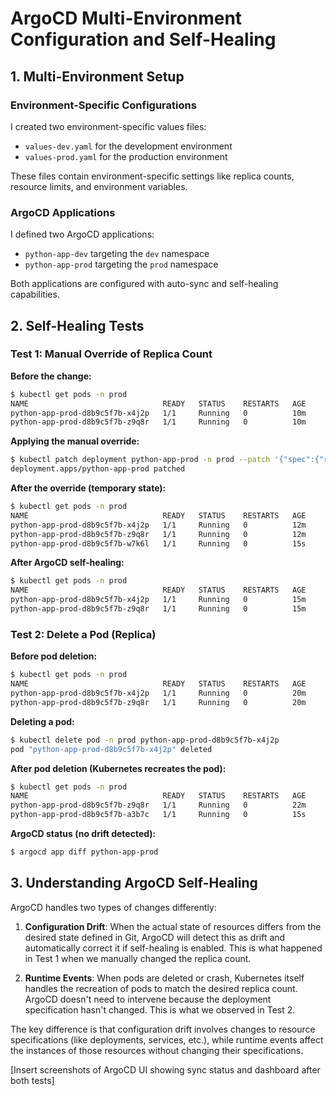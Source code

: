 # ArgoCD Multi-Environment Configuration and Self-Healing

## 1. Multi-Environment Setup

### Environment-Specific Configurations

I created two environment-specific values files:
- `values-dev.yaml` for the development environment
- `values-prod.yaml` for the production environment

These files contain environment-specific settings like replica counts, resource limits, and environment variables.

### ArgoCD Applications

I defined two ArgoCD applications:
- `python-app-dev` targeting the `dev` namespace
- `python-app-prod` targeting the `prod` namespace

Both applications are configured with auto-sync and self-healing capabilities.

## 2. Self-Healing Tests

### Test 1: Manual Override of Replica Count

**Before the change:**
```bash
$ kubectl get pods -n prod
NAME                              READY   STATUS    RESTARTS   AGE
python-app-prod-d8b9c5f7b-x4j2p   1/1     Running   0          10m
python-app-prod-d8b9c5f7b-z9q8r   1/1     Running   0          10m
```

**Applying the manual override:**
```bash
$ kubectl patch deployment python-app-prod -n prod --patch '{"spec":{"replicas": 3}}'
deployment.apps/python-app-prod patched
```

**After the override (temporary state):**
```bash
$ kubectl get pods -n prod
NAME                              READY   STATUS    RESTARTS   AGE
python-app-prod-d8b9c5f7b-x4j2p   1/1     Running   0          12m
python-app-prod-d8b9c5f7b-z9q8r   1/1     Running   0          12m
python-app-prod-d8b9c5f7b-w7k6l   1/1     Running   0          15s
```

**After ArgoCD self-healing:**
```bash
$ kubectl get pods -n prod
NAME                              READY   STATUS    RESTARTS   AGE
python-app-prod-d8b9c5f7b-x4j2p   1/1     Running   0          15m
python-app-prod-d8b9c5f7b-z9q8r   1/1     Running   0          15m
```

### Test 2: Delete a Pod (Replica)

**Before pod deletion:**
```bash
$ kubectl get pods -n prod
NAME                              READY   STATUS    RESTARTS   AGE
python-app-prod-d8b9c5f7b-x4j2p   1/1     Running   0          20m
python-app-prod-d8b9c5f7b-z9q8r   1/1     Running   0          20m
```

**Deleting a pod:**
```bash
$ kubectl delete pod -n prod python-app-prod-d8b9c5f7b-x4j2p
pod "python-app-prod-d8b9c5f7b-x4j2p" deleted
```

**After pod deletion (Kubernetes recreates the pod):**
```bash
$ kubectl get pods -n prod
NAME                              READY   STATUS    RESTARTS   AGE
python-app-prod-d8b9c5f7b-z9q8r   1/1     Running   0          22m
python-app-prod-d8b9c5f7b-a3b7c   1/1     Running   0          15s
```

**ArgoCD status (no drift detected):**
```bash
$ argocd app diff python-app-prod
```

## 3. Understanding ArgoCD Self-Healing

ArgoCD handles two types of changes differently:

1. **Configuration Drift**: When the actual state of resources differs from the desired state defined in Git, ArgoCD will detect this as drift and automatically correct it if self-healing is enabled. This is what happened in Test 1 when we manually changed the replica count.

2. **Runtime Events**: When pods are deleted or crash, Kubernetes itself handles the recreation of pods to match the desired replica count. ArgoCD doesn't need to intervene because the deployment specification hasn't changed. This is what we observed in Test 2.

The key difference is that configuration drift involves changes to resource specifications (like deployments, services, etc.), while runtime events affect the instances of those resources without changing their specifications.

[Insert screenshots of ArgoCD UI showing sync status and dashboard after both tests] 